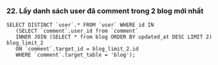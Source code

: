 ### 22. Lấy danh sách user đã comment trong 2 blog mới nhất
```mysql
SELECT DISTINCT `user`.* FROM `user` WHERE id IN
   (SELECT `comment`.user_id from `comment`
   INNER JOIN (SELECT * from blog ORDER BY updated_at DESC LIMIT 2) blog_limit_2
   ON `comment`.target_id = blog_limit_2.id 
   WHERE `comment`.target_table = 'blog');
```
